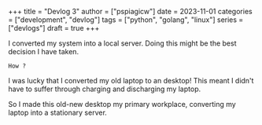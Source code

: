 +++
title = "Devlog 3"
author = ["pspiagicw"]
date = 2023-11-01
categories = ["development", "devlog"]
tags = ["python", "golang", "linux"]
series = ["devlogs"]
draft = true
+++

I converted my system into a local server.
Doing this might be the best decision I have taken.

`How ?`

I was lucky that I converted my old laptop to an desktop!
This meant I didn't have to suffer through charging and discharging my laptop.

So I made this old-new desktop my primary workplace, converting my laptop into a stationary server.



